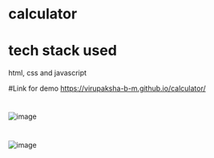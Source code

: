 # calculator
# tech stack used

html, css and javascript

#Link for demo
https://virupaksha-b-m.github.io/calculator/

#
![image](https://github.com/virupaksha-b-m/calculator/assets/91652877/d20ff84f-945e-4a52-b897-171772871627)

#
![image](https://github.com/virupaksha-b-m/calculator/assets/91652877/023727ab-2e04-439d-b4b8-a788c40bd7b0)
